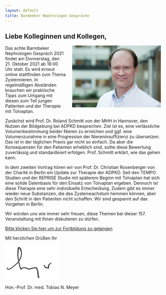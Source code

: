 ```yaml
---
layout: default
title: Barmbeker Nephrologen Gespräche
---
```

## Liebe Kolleginnen und Kollegen,

<img src="/assets/images/CA_Meyer.jpg" height="200rem" style="float:right; margin-left:20px; margin-bottom:20px;">Das achte Barmbeker Nephrologen Gespräch 2021 findet am Donnerstag, den 21. Oktober 2021 ab 16:00 Uhr statt. Es wird erneut online stattfinden zum Thema Zystennieren. In regelmäßigen Abständen brauchen wir praktische Tipps zum Umgang mit diesen zum Teil jungen Patienten und der Therapie mit Tolvaptan.        
    
Zunächst wird Prof. Dr. Roland Schmitt von der MHH in Hannover, den Nutzen der Bildgebung bei ADPKD besprechen. Ziel ist es, eine verlässliche Volumenbestimmung beider Nieren zu erreichen und ggf. eine Volumenzunahme in eine Progression der Niereninsuffizienz zu übersetzen. Das ist in der täglichen Praxis gar nicht so einfach. Da aber die Konsequenzen für den Patienten erheblich sind, sollte diese Bewertung zuverlässig und standardisiert erfolgen. Prof. Schmitt erklärt, wie das gehen kann.      
    
In dem zweiten Vortrag hören wir von Prof. Dr. Christian Rosenberger von der Charité in Berlin ein Update zur Therapie der ADPKD. Seit den TEMPO Studien und der REPRISE Studie mit späterem Beginn mit Tolvaptan hat sich eine solide Datenbasis für den Einsatz von Tolvaptan ergeben. Dennoch ist diese Therapie eine sehr individuelle Entscheidung. Zudem gibt es immer wieder neue Substanzen, die das Zystenwachstum hemmen können, aber den Schritt in den Patienten nicht schaffen. Wir sind gespannt auf das Vorgehen in Berlin.      
    
Wir würden uns wie immer sehr freuen, diese Themen bei dieser 157. Veranstaltung mit Ihnen diskutieren zu dürfen.        

<a class="button" href="https://teams.microsoft.com/l/meetup-join/19%3ameeting_MTFhZjE5YmYtZjgwYS00YWRkLWIwMjItNDJjMTU5OTIwMjc5%40thread.v2/0?context=%7b%22Tid%22%3a%22e6160a47-a12e-4ab1-be56-bddd09456693%22%2c%22Oid%22%3a%2254de3200-43af-4cbb-8fde-9d0457be7bcb%22%7d" target="_blank">Bitte klicken Sie hier um zur Fortbildung zu gelangen</a>  

Mit herzlichen Grüßen Ihr  

![Unterschrift Prof. Meyer](/assets/images/unterschrift-meyer.png)  

Hon.-Prof. Dr. med. Tobias N. Meyer  

